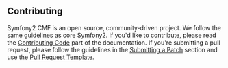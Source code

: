 Contributing
------------

Symfony2 CMF is an open source, community-driven project. We follow the same
guidelines as core Symfony2. If you'd like to contribute, please read the
[Contributing Code][1] part of the documentation. If you're submitting a pull
request, please follow the guidelines in the [Submitting a Patch][2] section
and use the [Pull Request Template][3].

[1]: http://symfony.com/doc/current/contributing/code/index.html
[2]: http://symfony.com/doc/current/contributing/code/patches.html#check-list
[3]: http://symfony.com/doc/current/contributing/code/patches.html#make-a-pull-request
